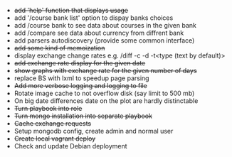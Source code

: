 * ~~add 'help' function that displays usage~~
*  add '/course bank list' option to dispay banks choices
*  add /course bank <bank name> to see data about courses in the given bank
*  add /compare <currency name> see data about currency from diffrent bank
*  add parsers autodiscovery (provide some common interface)
* ~~add some kind of memoization~~
*  display exchange change rates
    e.g. /diff <bank name> -c<currency name> -d<number of days since now> -t<type (text by default)>
* ~~add exchange rate display for the given date~~
* ~~show graphs with exchange rate for the given number of days~~
*  replace BS with lxml to speedup page parsing
* ~~Add more verbose logging and logging to file~~
*  Rotate image cache to not overflow disk (say limit to 500 mb)
*  On big date differences date on the plot are hardly distinctable
* ~~Turn playbook into role~~
* ~~Turn mongo installation into separate playbook~~
* ~~Cache exchange requests~~
*  Setup mongodb config, create admin and normal user
* ~~Create local vagrant deploy~~
*  Check and update Debian deployment